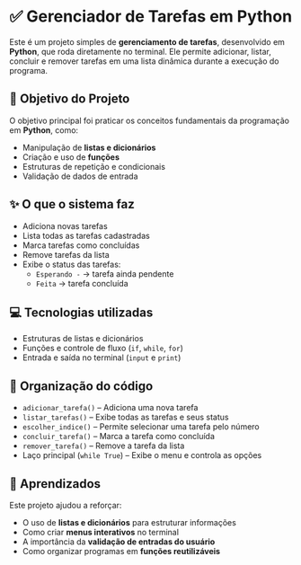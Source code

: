 # ✅ Gerenciador de Tarefas em Python

Este é um projeto simples de **gerenciamento de tarefas**, desenvolvido em **Python**, que roda diretamente no terminal. Ele permite adicionar, listar, concluir e remover tarefas em uma lista dinâmica durante a execução do programa.



## 🎯 Objetivo do Projeto

O objetivo principal foi praticar os conceitos fundamentais da programação em **Python**, como:

- Manipulação de **listas e dicionários**
- Criação e uso de **funções**
- Estruturas de repetição e condicionais
- Validação de dados de entrada



## ✨ O que o sistema faz

- Adiciona novas tarefas
- Lista todas as tarefas cadastradas
- Marca tarefas como concluídas
- Remove tarefas da lista
- Exibe o status das tarefas:
  - `Esperando -` → tarefa ainda pendente  
  - `Feita` → tarefa concluída



## 💻 Tecnologias utilizadas

- Estruturas de listas e dicionários
- Funções e controle de fluxo (`if`, `while`, `for`)
- Entrada e saída no terminal (`input` e `print`)


## 🧩 Organização do código

- `adicionar_tarefa()` – Adiciona uma nova tarefa
- `listar_tarefas()` – Exibe todas as tarefas e seus status
- `escolher_indice()` – Permite selecionar uma tarefa pelo número
- `concluir_tarefa()` – Marca a tarefa como concluída
- `remover_tarefa()` – Remove a tarefa da lista
- Laço principal (`while True`) – Exibe o menu e controla as opções


## 🧪 Aprendizados

Este projeto ajudou a reforçar:

- O uso de **listas e dicionários** para estruturar informações
- Como criar **menus interativos** no terminal
- A importância da **validação de entradas do usuário**
- Como organizar programas em **funções reutilizáveis**
